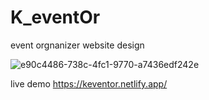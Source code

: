 # K_eventOr
 event orgnanizer website design 
 
 ![e90c4486-738c-4fc1-9770-a7436edf242e](https://user-images.githubusercontent.com/100964607/186772660-32644c0f-d6cf-46d7-982e-5b3f346ca054.png)

 
 
 live demo 
 https://keventor.netlify.app/
